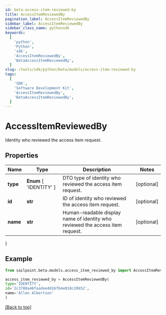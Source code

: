 ```yaml
---
id: beta-access-item-reviewed-by
title: AccessItemReviewedBy
pagination_label: AccessItemReviewedBy
sidebar_label: AccessItemReviewedBy
sidebar_class_name: pythonsdk
keywords:
  [
    'python',
    'Python',
    'sdk',
    'AccessItemReviewedBy',
    'BetaAccessItemReviewedBy',
  ]
slug: /tools/sdk/python/beta/models/access-item-reviewed-by
tags:
  [
    'SDK',
    'Software Development Kit',
    'AccessItemReviewedBy',
    'BetaAccessItemReviewedBy',
  ]
---
```


# AccessItemReviewedBy

Identity who reviewed the access item request.

## Properties

| Name | Type | Description | Notes |
| --- | --- | --- | --- |
| **type** | **Enum** [ 'IDENTITY' ] | DTO type of identity who reviewed the access item request. | [optional] |
| **id** | **str** | ID of identity who reviewed the access item request. | [optional] |
| **name** | **str** | Human-readable display name of identity who reviewed the access item request. | [optional] |

}

## Example

```python
from sailpoint.beta.models.access_item_reviewed_by import AccessItemReviewedBy

access_item_reviewed_by = AccessItemReviewedBy(
type='IDENTITY',
id='2c3780a46faadee4016fb4e018c20652',
name='Allen Albertson'
)

```

[[Back to top]](#)
